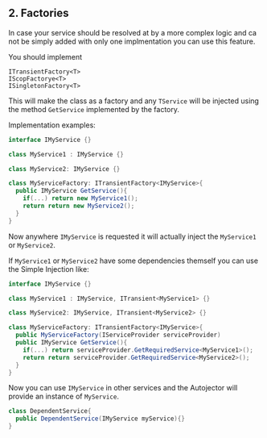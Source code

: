 
## 2. Factories

In case your service should be resolved at by a more complex logic and ca not be simply added with only one implmentation you can use this feature.

You should implement 
```
ITransientFactory<T>
IScopFactorye<T>
ISingletonFactory<T>
```
This will make the class as a factory and any `TService` will be injected using the method `GetService` implemented by the factory.

Implementation examples:
```C#
interface IMyService {}

class MyService1 : IMyService {}

class MyService2: IMyService {}

class MyServiceFactory: ITransientFactory<IMyService>{
  public IMyService GetService(){
    if(...) return new MyService1();
    return return new MyService2();
  }
}
```
Now anywhere `IMyService` is requested it will actually inject the `MyService1` or `MyService2`.

If `MyService1` or `MyService2` have some dependencies themself you can use the Simple Injection like: 
```c#
interface IMyService {}

class MyService1 : IMyService, ITransient<MyService1> {}

class MyService2: IMyService, ITransient<MyService2> {}

class MyServiceFactory: ITransientFactory<IMyService>{
  public MyServiceFactory(IServiceProvider serviceProvider)
  public IMyService GetService(){
    if(...) return serviceProvider.GetRequiredService<MyService1>();
    return return serviceProvider.GetRequiredService<MyService2>();
  }
}
```
Now you can use `IMyService` in other services and the Autojector will provide an instance of `MyService`.

```C#
class DependentService{
  public DependentService(IMyService myService){}
}
```
